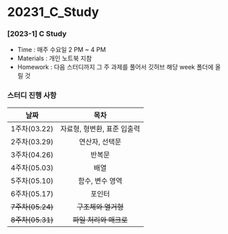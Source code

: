 # 20231_C_Study
### [2023-1] C Study

- Time : 매주 수요일 2 PM ~ 4 PM
- Materials : 개인 노트북 지참
- Homework : 다음 스터디까지 그 주 과제를 풀어서 깃허브 해당 week 폴더에 올릴 것
### 스터디 진행 사항
|날짜|목차|
|:--:|:--:|
|1주차(03.22)|자료형, 형변환, 표준 입출력|
|2주차(03.29)|연산자, 선택문|
|3주차(04.26)|반복문|
|4주차(05.03)|배열|
|5주차(05.10)|함수, 변수 영역|
|6주차(05.17)|포인터|
|~~7주차(05.24)~~|~~구조체와 열거형~~|
|~~8주차(05.31)~~|~~파일 처리와 매크로~~|
